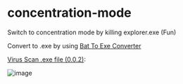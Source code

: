 # concentration-mode
Switch to concentration mode by killing explorer.exe (Fun)

Convert to .exe by using [Bat To Exe Converter](https://www.battoexeconverter.com/)


[Virus Scan .exe file (0.0.2)](https://www.virustotal.com/gui/file/05fd285d4cef6ce6ee321561ba08acb156ed470dcedf7358bbfa261a772f5a7c?nocache=1):

![image](https://user-images.githubusercontent.com/62001770/142758611-57d64251-c611-493d-a05a-765f4de90b93.png)
